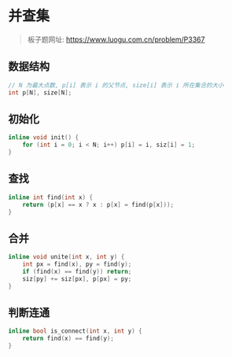 # 并查集

> 板子题网址: https://www.luogu.com.cn/problem/P3367

## 数据结构

```cpp
// N 为最大点数, p[i] 表示 i 的父节点, size[i] 表示 i 所在集合的大小
int p[N], size[N];
```

## 初始化

```cpp
inline void init() {
    for (int i = 0; i < N; i++) p[i] = i, siz[i] = 1;
}
```

## 查找

```cpp
inline int find(int x) {
    return (p[x] == x ? x : p[x] = find(p[x]));
}
```

## 合并

```cpp
inline void unite(int x, int y) {
    int px = find(x), py = find(y);
    if (find(x) == find(y)) return;
    siz[py] += siz[px], p[px] = py;
}
```

## 判断连通

```cpp
inline bool is_connect(int x, int y) {
    return find(x) == find(y);
}
```
